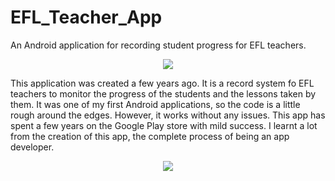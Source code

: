# EFL_Teacher_App
An Android application for recording student progress for EFL teachers.

<p align="center">
  <img src="https://github.com/aldersjus/EFL_Teacher_App/tree/master/app/github/android.png"/>
</p>

This application was created a few years ago. It is a record system fo EFL teachers to monitor the progress of the 
students and the lessons taken by them. It was one of my first Android applications, so the code is a little rough 
around the edges. However, it works without any issues. This app has spent a few years on the Google Play store with 
mild success. I learnt a lot from the creation of this app, the complete process of being an app developer.

<p align="center">
  <img src="https://github.com/aldersjus/EFL_Teacher_App/tree/master/app/github/store.png"/>
</p>


